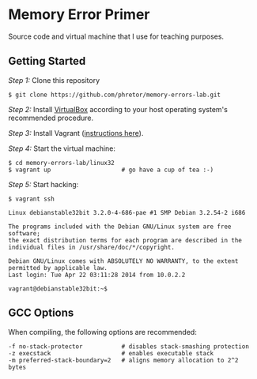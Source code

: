 Memory Error Primer
===================

Source code and virtual machine that I use for teaching purposes.

Getting Started
---------------

*Step 1:* Clone this repository

    $ git clone https://github.com/phretor/memory-errors-lab.git

*Step 2:* Install [VirtualBox](https://www.virtualbox.org/) according to your host
operating system's recommended procedure.

*Step 3:* Install Vagrant ([instructions
here](http://www.vagrantup.com/downloads)).

*Step 4:* Start the virtual machine:

    $ cd memory-errors-lab/linux32
    $ vagrant up                    # go have a cup of tea :-)

*Step 5:* Start hacking:

    $ vagrant ssh

    Linux debianstable32bit 3.2.0-4-686-pae #1 SMP Debian 3.2.54-2 i686

    The programs included with the Debian GNU/Linux system are free software;
    the exact distribution terms for each program are described in the
    individual files in /usr/share/doc/*/copyright.

    Debian GNU/Linux comes with ABSOLUTELY NO WARRANTY, to the extent
    permitted by applicable law.
    Last login: Tue Apr 22 03:11:28 2014 from 10.0.2.2

    vagrant@debianstable32bit:~$

GCC Options
-----------

When compiling, the following options are recommended:

    -f no-stack-protector           # disables stack-smashing protection
    -z execstack                    # enables executable stack
    -m preferred-stack-boundary=2   # aligns memory allocation to 2^2 bytes
